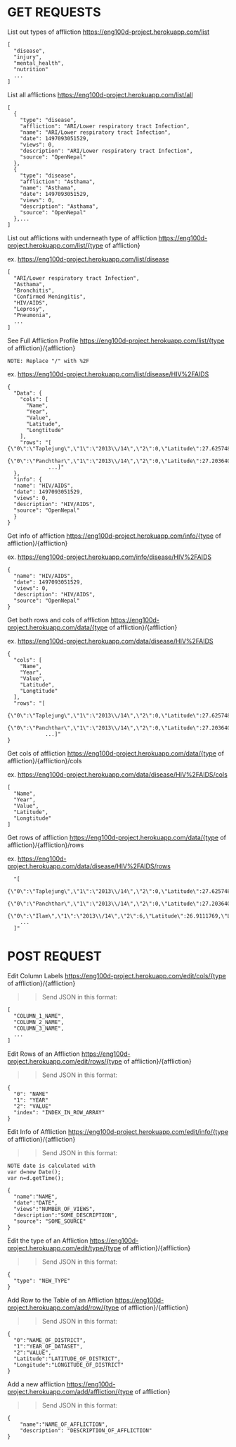 # GET REQUESTS #

List out types of affliction
https://eng100d-project.herokuapp.com/list
  >>
  ```
  [
    "disease", 
    "injury", 
    "mental_health", 
    "nutrition"
    ...
  ]
  ```
List all afflictions
https://eng100d-project.herokuapp.com/list/all
  >>
  ```
  [
    {
      "type": "disease",
      "affliction": "ARI/Lower respiratory tract Infection",
      "name": "ARI/Lower respiratory tract Infection",
      "date": 1497093051529,
      "views": 0,
      "description": "ARI/Lower respiratory tract Infection",
      "source": "OpenNepal"
    },
    {
      "type": "disease",
      "affliction": "Asthama",
      "name": "Asthama",
      "date": 1497093051529,
      "views": 0,
      "description": "Asthama",
      "source": "OpenNepal"
    },...
  ]
```
List out afflictions with underneath type of affliction
https://eng100d-project.herokuapp.com/list/{type of affliction}

  ex. https://eng100d-project.herokuapp.com/list/disease
  >>
  ```
  [
    "ARI/Lower respiratory tract Infection",
    "Asthama",
    "Bronchitis",
    "Confirmed Meningitis",
    "HIV/AIDS",
    "Leprosy",
    "Pneumonia",
    ...
  ]
  ```
See Full Affliction Profile
https://eng100d-project.herokuapp.com/list/{type of affliction}/{affliction}
```
NOTE: Replace "/" with %2F
```
  ex. https://eng100d-project.herokuapp.com/list/disease/HIV%2FAIDS
  >>
  ```
{
    "Data": {
      "cols": [
        "Name",
        "Year",
        "Value",
        "Latitude",
        "Longtitude"
      ],
      "rows": "[ {\"0\":\"Taplejung\",\"1\":\"2013\\/14\",\"2\":0,\"Latitude\":27.6257485,\"Longitude\":87.7763333},                
                {\"0\":\"Panchthar\",\"1\":\"2013\\/14\",\"2\":0,\"Latitude\":27.2036401,\"Longitude\":87.8156715},
               ...]"
    },
    "info": {
    "name": "HIV/AIDS",
    "date": 1497093051529,
    "views": 0,
    "description": "HIV/AIDS",
    "source": "OpenNepal"
    }
}
```
Get info of affliction
https://eng100d-project.herokuapp.com/info/{type of affliction}/{affliction}

  ex.  https://eng100d-project.herokuapp.com/info/disease/HIV%2FAIDS
>>
```
{
  "name": "HIV/AIDS",
  "date": 1497093051529,
  "views": 0,
  "description": "HIV/AIDS",
  "source": "OpenNepal"
}
```

Get both rows and cols of affliction
https://eng100d-project.herokuapp.com/data/{type of affliction}/{affliction}

  ex. https://eng100d-project.herokuapp.com/data/disease/HIV%2FAIDS
>>
```
{
  "cols": [
    "Name",
    "Year",
    "Value",
    "Latitude",
    "Longtitude"
  ],
  "rows": "[
            {\"0\":\"Taplejung\",\"1\":\"2013\\/14\",\"2\":0,\"Latitude\":27.6257485,\"Longitude\":87.7763333},
            {\"0\":\"Panchthar\",\"1\":\"2013\\/14\",\"2\":0,\"Latitude\":27.2036401,\"Longitude\":87.8156715}
            ...]"
}
```

Get cols of affliction
https://eng100d-project.herokuapp.com/data/{type of affliction}/{affliction}/cols

  ex. https://eng100d-project.herokuapp.com/data/disease/HIV%2FAIDS/cols
  >>
  ```
  [
    "Name",
    "Year",
    "Value",
    "Latitude",
    "Longtitude"
  ]
  ```

Get rows of affliction
https://eng100d-project.herokuapp.com/data/{type of affliction}/{affliction}/rows
  
  ex. https://eng100d-project.herokuapp.com/data/disease/HIV%2FAIDS/rows
  >>
```
  "[
    {\"0\":\"Taplejung\",\"1\":\"2013\\/14\",\"2\":0,\"Latitude\":27.6257485,\"Longitude\":87.7763333},
    {\"0\":\"Panchthar\",\"1\":\"2013\\/14\",\"2\":0,\"Latitude\":27.2036401,\"Longitude\":87.8156715},
    {\"0\":\"Ilam\",\"1\":\"2013\\/14\",\"2\":6,\"Latitude\":26.9111769,\"Longitude\":87.9236747},
    ...
  ]"
```

# POST REQUEST #
Edit Column Labels
https://eng100d-project.herokuapp.com/edit/cols/{type of affliction}/{affliction}
>> Send JSON in this format:
```
[
  "COLUMN_1_NAME",
  "COLUMN_2_NAME",
  "COLUMN_3_NAME",
  ...
]
```

Edit Rows of an Affliction
https://eng100d-project.herokuapp.com/edit/rows/{type of affliction}/{affliction}
>> Send JSON in this format:
```
{			
  "0": "NAME"
  "1": "YEAR"
  "2": "VALUE"
  "index": "INDEX_IN_ROW_ARRAY"
}
```

Edit Info of Affliction
https://eng100d-project.herokuapp.com/edit/info/{type of affliction}/{affliction}
>> Send JSON in this format:
```
NOTE date is calculated with 
var d=new Date();
var n=d.getTime();
```
```
{
  "name":"NAME",
  "date":"DATE",
  "views":"NUMBER_OF_VIEWS",
  "description":"SOME_DESCRIPTION",
  "source": "SOME_SOURCE"
}
```

Edit the type of an Affliction
https://eng100d-project.herokuapp.com/edit/type/{type of affliction}/{affliction}
>> Send JSON in this format:
```
{
  "type": "NEW_TYPE"
}
```

Add Row to the Table of an Affliction
https://eng100d-project.herokuapp.com/add/row/{type of affliction}/{affliction}
>> Send JSON in this format:
```
{
  "0":"NAME_OF_DISTRICT",
  "1":"YEAR_OF_DATASET",
  "2":"VALUE",
  "Latitude":"LATITUDE_OF_DISTRICT",
  "Longitude":"LONGITUDE_OF_DISTRICT"
}
```
Add a new affliction
https://eng100d-project.herokuapp.com/add/affliction/{type of affliction}
>> Send JSON in this format:

```
{
    "name":"NAME_OF_AFFLICTION",
    "description": "DESCRIPTION_OF_AFFLICTION"
}
```
